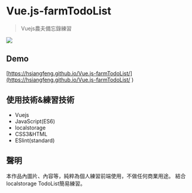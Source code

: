# Vue.js-farmTodoList
> Vuejs農夫備忘錄練習

![](https://i.imgur.com/FrTiRk6.png)
## Demo
[https://hsiangfeng.github.io/Vue.js-farmTodoList/](https://hsiangfeng.github.io/Vue.js-farmTodoList/  )  

## 使用技術&練習技術
- Vuejs
- JavaScript(ES6)
- localstorage
- CSS3&HTML
- ESlint(standard)
## 聲明
本作品內圖片、內容等，純粹為個人練習前端使用，不做任何商業用途。
結合localstorage TodoList簡易練習。
